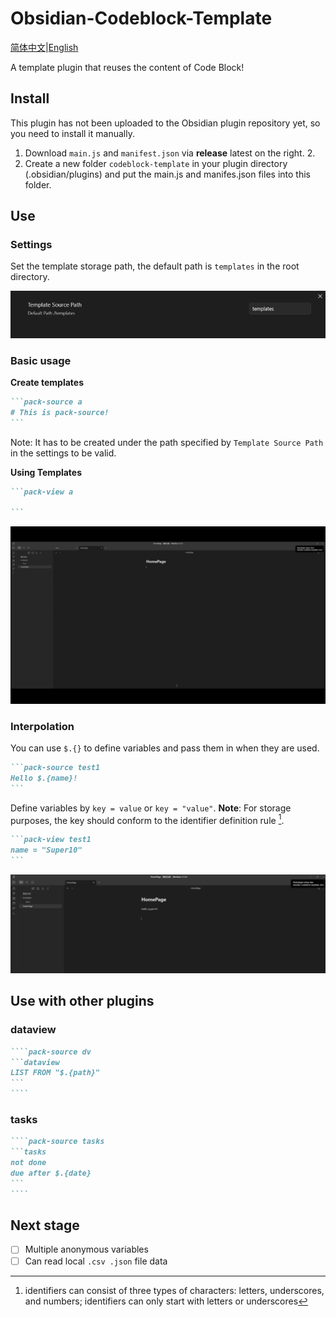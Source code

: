 # Obsidian-Codeblock-Template

[简体中文](./README.md)|[English](./README_EN.md)

A template plugin that reuses the content of Code Block!

## Install

This plugin has not been uploaded to the Obsidian plugin repository yet, so you need to install it manually.

1. Download `main.js` and `manifest.json` via **release** latest on the right. 2.
2. Create a new folder `codeblock-template` in your plugin directory (.obsidian/plugins) and put the main.js and manifes.json files into this folder.

## Use

### Settings

Set the template storage path, the default path is `templates` in the root directory.

![image1](./assets/image1.png)

### Basic usage

**Create templates**

````markdown
```pack-source a
# This is pack-source!
```
````

Note: It has to be created under the path specified by `Template Source Path` in the settings to be valid.

**Using Templates**

````markdown
```pack-view a

```
````

![gif](./assets/image2.gif)

### Interpolation

You can use `$.{}` to define variables and pass them in when they are used.

````markdown
```pack-source test1
Hello $.{name}!
```
````

Define variables by `key = value` or `key = "value"`.
**Note**: For storage purposes, the key should conform to the identifier definition rule [^1].

````markdown
```pack-view test1
name = "Super10"
```
````

![image3](./assets/image3.png)

## Use with other plugins

### dataview

`````markdown
````pack-source dv
```dataview
LIST FROM "$.{path}"
```
````
`````

### tasks

`````markdown
````pack-source tasks
```tasks
not done
due after $.{date}
```
````
`````

## Next stage

-   [ ] Multiple anonymous variables
-   [ ] Can read local `.csv .json` file data

[^1]: identifiers can consist of three types of characters: letters, underscores, and numbers; identifiers can only start with letters or underscores
